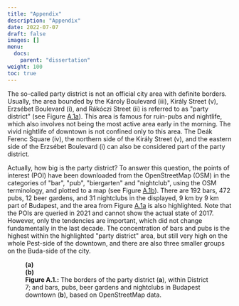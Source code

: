 ```yaml
---
title: "Appendix"
description: "Appendix"
date: 2022-07-07
draft: false
images: []
menu: 
  docs: 
    parent: "dissertation"
weight: 100
toc: true
---
```



The so-called party district is not an official city area with definite borders. Usually, the area bounded by the Károly Boulevard (iii), Király Street (v), Erzsébet Boulevard (i), and Rákóczi Street (ii) is referred to as "party district" (see Figure <a href="/docs/appendix#fig:party_district">A.1a</a>). This area is famous for ruin-pubs and nightlife, which also involves not being the most active area early in the morning. The vivid nightlife of downtown is not confined only to this area. The Deák Ferenc Square (iv), the northern side of the Király Street (v), and the eastern side of the Erzsébet Boulevard (i) can also be considered part of the party district.

Actually, how big is the party district? To answer this question, the points of interest (<span class="acronym" title="Point of interest">POI</span>) have been downloaded from the OpenStreetMap (<span class="acronym" title="OpenStreetMap">OSM</span>) in the categories of "bar", "pub", "biergarten" and "nightclub", using the <span class="acronym" title="OpenStreetMap">OSM</span> terminology, and plotted to a map (see Figure <a href="/docs/appendix#fig:pubs">A.1b</a>). There are 192 bars, 472 pubs, 12 beer gardens, and 31 nightclubs in the displayed, 9 km by 9 km part of Budapest, and the area from Figure <a href="/docs/appendix#fig:party_district">A.1a</a> is also highlighted. Note that the <span class="acronym" title="Point of interest">POI</span>s are queried in 2021 and cannot show the actual state of 2017. However, only the tendencies are important, which did not change fundamentally in the last decade. The concentration of bars and pubs is the highest within the highlighted "party district" area, but still very high on the whole Pest-side of the downtown, and there are also three smaller groups on the Buda-side of the city.


<figure id="fig:party_district_and_pubs">
<img id="fig:party_district" src="party_district.png" alt="">
<figcaption><strong>(a)</strong> </figcaption>
<img id="fig:pubs" src="pubs.png" alt="">
<figcaption><strong>(b)</strong> </figcaption>
<figcaption><strong>Figure A.1.:</strong> The borders of the party district (<strong>a</strong>), within District 7; and bars, pubs, beer gardens and nightclubs in Budapest downtown (<strong>b</strong>), based on OpenStreetMap data.</figcaption>
</figure>




